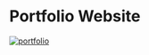 # Portfolio Website

[![portfolio](https://user-images.githubusercontent.com/29410712/193636722-b1a8a591-bdba-4461-86e0-11a6d1d089d8.png)](https://dosanity.github.io/)

